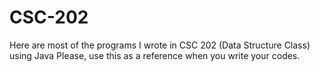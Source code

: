 # CSC-202
Here are most of the programs I wrote in CSC 202 (Data Structure Class) using Java
Please, use this as a reference when you write your codes. 
